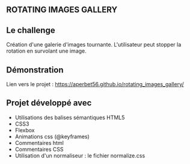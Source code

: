 ## ROTATING IMAGES GALLERY

## Le challenge

Création d'une galerie d'images tournante. L'utilisateur peut stopper la rotation en survolant une image.

## Démonstration

Lien vers le projet : https://aperbet56.github.io/rotating_images_gallery/

## Projet développé avec

- Utilisations des balises sémantiques HTML5
- CSS3
- Flexbox
- Animations css (@keyframes)
- Commentaires html
- Commentaires CSS
- Utilisation d'un normaliseur : le fichier normalize.css

